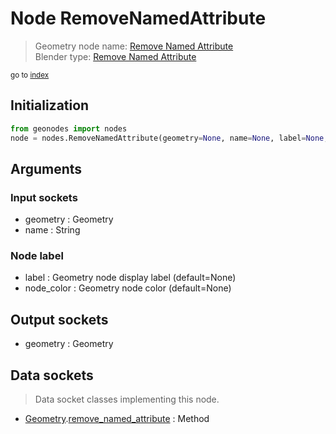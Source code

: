 
# Node RemoveNamedAttribute

> Geometry node name: [Remove Named Attribute](https://docs.blender.org/manual/en/latest/modeling/geometry_nodes/attribute/remove_named_attribute.html)<br>
  Blender type: [Remove Named Attribute](https://docs.blender.org/api/current/bpy.types.GeometryNodeRemoveAttribute.html)
  
<sub>go to [index](/docs/index.md)</sub>

## Initialization

```python
from geonodes import nodes
node = nodes.RemoveNamedAttribute(geometry=None, name=None, label=None, node_color=None)
```



## Arguments


### Input sockets

- geometry : Geometry
- name : String

### Node label

- label : Geometry node display label (default=None)
- node_color : Geometry node color (default=None)

## Output sockets

- geometry : Geometry

## Data sockets

> Data socket classes implementing this node.
  
  
- [Geometry](/docs/sockets/Geometry.md).[remove_named_attribute](/docs/sockets/Geometry.md#remove_named_attribute) : Method
  
